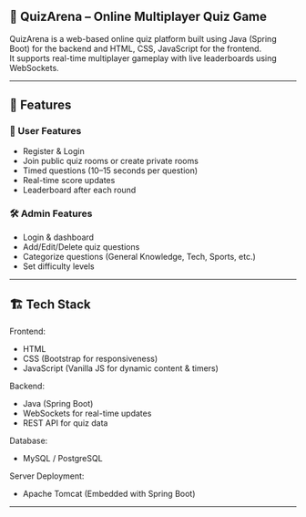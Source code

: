 ## 🎯 QuizArena – Online Multiplayer Quiz Game

QuizArena is a web-based online quiz platform built using Java (Spring Boot) for the backend and HTML, CSS, JavaScript for the frontend.  
It supports real-time multiplayer gameplay with live leaderboards using WebSockets.

---

## 🚀 Features

### 👤 User Features
- Register & Login  
- Join public quiz rooms or create private rooms  
- Timed questions (10–15 seconds per question)  
- Real-time score updates  
- Leaderboard after each round  

### 🛠 Admin Features
- Login & dashboard  
- Add/Edit/Delete quiz questions  
- Categorize questions (General Knowledge, Tech, Sports, etc.)  
- Set difficulty levels  

---

## 🏗 Tech Stack

Frontend:  
- HTML  
- CSS (Bootstrap for responsiveness)  
- JavaScript (Vanilla JS for dynamic content & timers)

Backend:  
- Java (Spring Boot)  
- WebSockets for real-time updates  
- REST API for quiz data

Database:  
- MySQL / PostgreSQL

Server Deployment:  
- Apache Tomcat (Embedded with Spring Boot)

---

